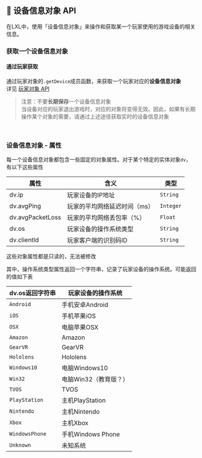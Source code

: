 ##  📱 设备信息对象 API

在LXL中，使用「设备信息对象」来操作和获取某一个玩家使用的游戏设备的相关信息。

### 获取一个设备信息对象

#### 通过玩家获取

通过玩家对象的`.getDevice`成员函数，来获取一个玩家对应的**设备信息对象**    
详见 [玩家对象 API](zh_CN/Development/GameAPI/Player.md)      

>  注意：不要**长期保存**一个设备信息对象  
> 当设备对应的玩家退出游戏时，对应的对象将变得无效。因此，如果有长期操作某个对象的需要，请通过上述途径获取实时的设备信息对象

<br>


### 设备信息对象 - 属性

每一个设备信息对象都包含一些固定的对象属性。对于某个特定的实体对象`dv`，有以下这些属性

| 属性             | 含义                         | 类型      |
| ---------------- | ---------------------------- | --------- |
| dv.ip            | 玩家设备的IP地址             | `String`  |
| dv.avgPing       | 玩家的平均网络延迟时间（ms） | `Integer` |
| dv.avgPacketLoss | 玩家的平均网络丢包率（%）    | `Float`   |
| dv.os            | 玩家设备的操作系统类型       | `String`  |
| dv.clientId      | 玩家客户端的识别码ID         | `String`  |

这些对象属性都是只读的，无法被修改 

其中，操作系统类型属性返回一个字符串，记录了玩家设备的操作系统。可能返回的值如下表

| dv.os返回字符串 | 玩家设备的操作系统    |
| --------------- | --------------------- |
| `Android`       | 手机安卓Android       |
| `iOS`           | 手机苹果iOS           |
| `OSX`           | 电脑苹果OSX           |
| `Amazon`        | Amazon                |
| `GearVR`        | GearVR                |
| `Hololens`      | Hololens              |
| `Windows10`     | 电脑Windows10         |
| `Win32`         | 电脑Win32（教育版？） |
| `TVOS`          | TVOS                  |
| `PlayStation`   | 主机PlayStation       |
| `Nintendo`      | 主机Nintendo          |
| `Xbox`          | 主机Xbox              |
| `WindowsPhone`  | 手机Windows Phone     |
| `Unknown`       | 未知系统              |

